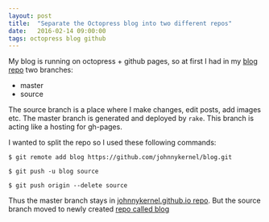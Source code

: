 ```yaml
---
layout: post
title:  "Separate the Octopress blog into two different repos"
date:   2016-02-14 09:00:00
tags: octopress blog github
---
```


My blog is running on octopress + github pages, so at first I had in my [blog repo](https://github.com/johnnykernel/johnnykernel.github.io) two branches:

- master
- source

The source branch is a place where I make changes, edit posts, add images etc. The master branch is generated and deployed by `rake`. This branch is acting like a hosting for gh-pages.

I wanted to split the repo so I used these following commands:

```shell
$ git remote add blog https://github.com/johnnykernel/blog.git

$ git push -u blog source

$ git push origin --delete source
```

Thus the master branch stays in [johnnykernel.github.io repo](https://github.com/johnnykernel/johnnykernel.github.io). But the source branch moved to newly created [repo called blog](https://github.com/johnnykernel/blog.git)
